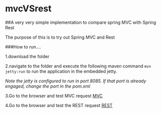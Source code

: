 # mvcVSrest
##A very very simple implementation to compare spring MVC with Spring Rest


The purpose of this is to try out Spring MVC and Rest

###How to run....

1.download the folder

2.navigate to the folder and execute the following maven command `mvn jetty:run` to run the application in the embedded jetty.
 
 *Note the jetty is configured to run in port 8085. If that port is already engaged, change the port in the pom.xml*


3.Go to the browser and test MVC request
    [MVC](http://localhost:8085/spring/mvc/hello?name=janakan)

4.Go to the browser and test the REST request
    [REST](http://localhost:8085/spring/rest/hello?name=janakan)
